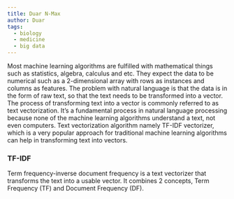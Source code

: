 ```yaml
---
title: Duar N-Max
author: Duar
tags:
  - biology
  - medicine
  - big data
---
```

Most machine learning algorithms are fulfilled with mathematical things such as statistics, algebra, calculus and etc. They expect the data to be numerical such as a 2-dimensional array with rows as instances and columns as features. The problem with natural language is that the data is in the form of raw text, so that the text needs to be transformed into a vector. The process of transforming text into a vector is commonly referred to as text vectorization. It’s a fundamental process in natural language processing because none of the machine learning algorithms understand a text, not even computers. Text vectorization algorithm namely TF-IDF vectorizer, which is a very popular approach for traditional machine learning algorithms can help in transforming text into vectors.

### TF-IDF
Term frequency-inverse document frequency is a text vectorizer that transforms the text into a usable vector. It combines 2 concepts, Term Frequency (TF) and Document Frequency (DF).
